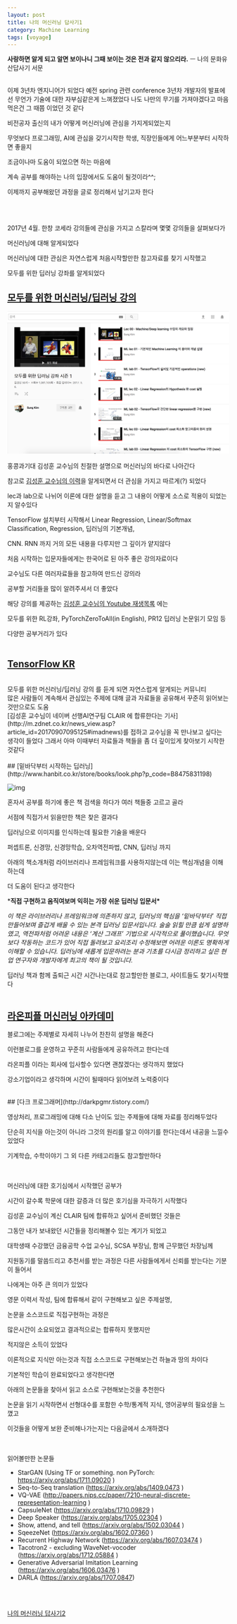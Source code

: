 ```yaml
---
layout: post
title: 나의 머신러닝 답사기1
category: Machine Learning
tags: [voyage]
---
```


**사랑하면 알게 되고 알면 보이나니 그때 보이는 것은 전과 같지 않으리라.**
ㅡ 나의 문화유산답사기 서문

<br>
이제 3년차 엔지니어가 되었다
예전 spring 관련 conference 3년차 개발자의 발표에선 무언가 기술에 대한 자부심같은게 느껴졌었다
나도 나만의 무기를 가져야겠다고 마음먹은건 그 때쯤 이었던 것 같다



비전공자 출신의 내가 어떻게 머신러닝에 관심을 가지게되었는지

무엇보다 프로그래밍, AI에 관심을 갖기시작한 학생, 직장인들에게 어느부분부터 시작하면 좋을지 

조금이나마 도움이 되었으면 하는 마음에

계속 공부를 해야하는 나의 입장에서도 도움이 될것이라^^;

이제까지 공부해왔던 과정을 글로 정리해서 남기고자 한다

<br><br>





2017년 4월. 한창 코세라 강의들에 관심을 가지고 스칼라며 몇몇 강의들을 살펴보다가

머신러닝에 대해 알게되었다

머신러닝에 대한 관심은 자연스럽게 처음시작할만한 참고자료를 찾기 시작했고

모두를 위한 딥러닝 강좌를 알게되었다
<br>


## [모두를 위한 머신러닝/딥러닝 강의](http://hunkim.github.io/ml/) 

![모두를 위한 머신러닝 강의](../images/modu1.png)





홍콩과기대 김성훈 교수님의 친절한 설명으로 머신러닝의 바다로 나아간다

참고로 [김성훈 교수님의 이력](http://m.mt.co.kr/renew/view.html?no=2013052615345024115&googleamp)을 알게되면서 더 관심을 가지고 따르게(?) 되었다

lec과 lab으로 나뉘어 이론에 대한 설명을 듣고 그 내용이 어떻게 소스로 적용이 되었는지 알수있다

TensorFlow 설치부터 시작해서 Linear Regression, Linear/Softmax Classification, Regression, 딥러닝의 기본개념,

CNN. RNN 까지 거의 모든 내용을 다루지만 그 깊이가 얕지않다

처음 시작하는 입문자들에게는 한국어로 된 아주 좋은 강의자료이다



교수님도 다른 여러자료들을 참고하여 만드신 강의라

공부할 거리들을 많이 알려주셔서 더 좋았다



해당 강의를 제공하는 [김성훈 교수님의 Youtube 재생목록](https://www.youtube.com/user/hunkims/playlists) 에는 

모두를 위한 RL강좌, PyTorchZeroToAll(in English), PR12 딥러닝 논문읽기 모임 등 

다양한 공부거리가 있다
<br><br>




## [TensorFlow KR](https://www.facebook.com/groups/TensorFlowKR/)
<br>
모두를 위한 머신러닝/딥러닝 강의 를 듣게 되면 자연스럽게 알게되는 커뮤니티<br>
많은 사람들이 계속해서 관심있는 주제에 대해 글과 자료들을 공유해서 꾸준히 읽어보는것만으로도 도움<br>
[김성훈 교수님이 네이버 선행AI연구팀 CLAIR 에 합류한다는 기사](http://m.zdnet.co.kr/news_view.asp?article_id=20170907095125#imadnews)를 접하고 교수님을 꼭 만나보고 싶다는
생각이 들었다 그래서 아마 이때부터 자료들과 책들을 좀 더 깊이있게 찾아보기 시작한것같다
<br><br>
## [밑바닥부터 시작하는 딥러닝](http://www.hanbit.co.kr/store/books/look.php?p_code=B8475831198)

![img](http://cfile1.uf.tistory.com/image/99A591335AAC9B303C4476)



혼자서 공부를 하기에 좋은 책 검색을 하다가 여러 책들중 고르고 골라 

서점에 직접가서 읽을만한 책은 찾은 결과다

딥러닝으로 이미지를 인식하는데 필요한 기술을 배운다

퍼셉트론, 신경망, 신경망학습, 오차역전파법, CNN, 딥러닝 까지 

아래의 책소개처럼 라이브러리나 프레임워크를 사용하지않는데 이는 핵심개념을 이해하는데

더 도움이 된다고 생각한다



***직접 구현하고 움직여보며 익히는 가장 쉬운 딥러닝 입문서\*** 

 *이 책은 라이브러리나 프레임워크에 의존하지 않고, 딥러닝의 핵심을 ‘밑바닥부터’ 직접 만들어보며 즐겁게 배울 수 있는 본격 딥러닝 입문서입니다. 술술 읽힐 만큼 쉽게 설명하였고, 역전파처럼 어려운 내용은 ‘계산 그래프’ 기법으로 시각적으로 풀이했습니다. 무엇보다 작동하는 코드가 있어 직접 돌려보고 요리조리 수정해보면 어려운 이론도 명확하게 이해할 수 있습니다. 딥러닝에 새롭게 입문하려는 분과 기초를 다시금 정리하고 싶은 현업 연구자와 개발자에게 최고의 책이 될 것입니다.*





딥러닝 책과 함께 출퇴근 시간 시간나는대로 참고할만한 블로그, 사이트들도 찾기시작했다
<br><br>
## [라온피플 머신러닝 아카데미](http://blog.naver.com/PostList.nhn?blogId=laonple)


블로그에는 주제별로 자세히 나누어 찬찬히 설명을 해준다

이런블로그를 운영하고 꾸준히 사람들에게 공유하려고 한다는데

라온피플 이라는 회사에 입사할수 있다면 괜찮겠다는 생각까지 했었다

강소기업이라고 생각하며 시간이 될때마다 읽어보려 노력중이다




<br>
## [다크 프로그래머](http://darkpgmr.tistory.com/)



영상처리, 프로그래밍에 대해 다소 난이도 있는 주제들에 대해 자료를 정리해두었다

단순히 지식을 아는것이 아니라 그것의 원리를 알고 이야기를 한다는데서 내공을 느낄수있었다

기계학습, 수학이야기 그 외 다른 카테고리들도 참고할만하다
<br><br><br>










머신러닝에 대한 호기심에서 시작했던 공부가

시간이 갈수록 학문에 대한 갈증과 더 많은 호기심을 자극하기 시작했다

김성훈 교수님이 계신 CLAIR 팀에 합류하고 싶어서 준비했던 것들은

그동안 내가 보내왔던 시간들을 정리해볼수 있는 계기가 되었고

대학생때 수강했던 금융공학 수업 교수님, SCSA 부장님, 함께 근무했던 차장님께

지원동기를 말씀드리고 추천서를 받는 과정은 다른 사람들에게서 신뢰를 받는다는 기분이 들어서

나에게는 아주 큰 의미가 있었다



 영문 이력서 작성, 팀에 합류해서 같이 구현해보고 싶은 주제설명,

논문을 소스코드로 직접구현하는 과정은

많은시간이 소요되었고 결과적으로는 합류하지 못했지만

적지않은 소득이 있었다



이론적으로 지식만 아는것과 직접 소스코드로 구현해보는건  하늘과 땅의 차이다

기본적인 학습이 완료되었다고 생각한다면

아래의 논문들을 찾아서 읽고 소스로 구현해보는것을 추천한다

논문을 읽기 시작하면서 선형대수를 포함한 수학/통계적 지식, 영어공부의 필요성을 느꼈고

이것들을 어떻게 보완 준비해나가는지는 다음글에서 소개하겠다


<br><br>
읽어볼만한 논문들

- StarGAN (Using TF or something. non PyTorch: https://arxiv.org/abs/1711.09020 )
- Seq-to-Seq translation (https://arxiv.org/abs/1409.0473 )
- VQ-VAE (http://papers.nips.cc/paper/7210-neural-discrete-representation-learning )
- CapsuleNet (https://arxiv.org/abs/1710.09829 )
- Deep Speaker (https://arxiv.org/abs/1705.02304 )
- Show, attend, and tell (https://arxiv.org/abs/1502.03044 )
- SqeezeNet (https://arxiv.org/abs/1602.07360 )
- Recurrent Highway Network (https://arxiv.org/abs/1607.03474 )
- Tacotron2 - excluding WaveNet-vocoder (https://arxiv.org/abs/1712.05884 )
- Generative Adversarial Imitation Learning (https://arxiv.org/abs/1606.03476 )
- DARLA (https://arxiv.org/abs/1707.0847)

<br><br>

[나의 머신러닝 답사기2](../_posts/2019-12-25-ml_voyage2.md)








 



